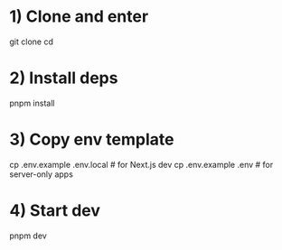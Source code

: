 # 1) Clone and enter
git clone <your-repo-url>
cd <your-repo-dir>

# 2) Install deps
pnpm install

# 3) Copy env template
cp .env.example .env.local   # for Next.js dev
cp .env.example .env         # for server-only apps

# 4) Start dev
pnpm dev
